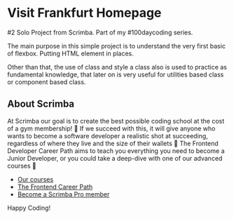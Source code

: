 # Visit Frankfurt Homepage

#2 Solo Project from Scrimba.
Part of my #100daycoding series. 

The main purpose in this simple project is to understand the very first basic of flexbox.
Putting HTML element in places.

Other than that, the use of class and style a class also is used to practice as fundamental knowledge, that later on is very useful for utilities based class or component based class.


## About Scrimba

At Scrimba our goal is to create the best possible coding school at the cost of a gym membership! 💜
If we succeed with this, it will give anyone who wants to become a software developer a realistic shot at succeeding, regardless of where they live and the size of their wallets 🎉
The Frontend Developer Career Path aims to teach you everything you need to become a Junior Developer, or you could take a deep-dive with one of our advanced courses 🚀

- [Our courses](https://scrimba.com/allcourses)
- [The Frontend Career Path](https://scrimba.com/learn/frontend)
- [Become a Scrimba Pro member](https://scrimba.com/pricing)

Happy Coding!
